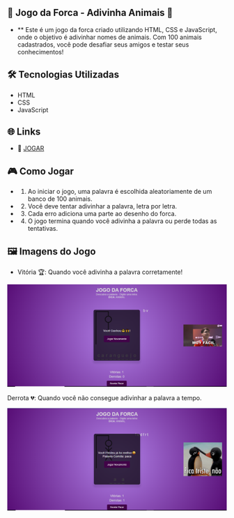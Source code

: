 ## 🐍 Jogo da Forca - Adivinha Animais 🐾

- ** Este é um jogo da forca criado utilizando HTML, CSS e JavaScript, onde o objetivo é adivinhar nomes de animais. Com 100 animais cadastrados, você pode desafiar seus amigos e testar seus conhecimentos!

## 🛠️ Tecnologias Utilizadas

-  HTML
-  CSS
-  JavaScript

 ## 🌐 Links 

-  🔗 [JOGAR](https://yleonardo99.github.io/Jogo-da-Forca/)
  
## 🎮 Como Jogar

-  1. Ao iniciar o jogo, uma palavra é escolhida aleatoriamente de um banco de 100 animais.
-  2. Você deve tentar adivinhar a palavra, letra por letra.
-  3. Cada erro adiciona uma parte ao desenho do forca.
-  4. O jogo termina quando você adivinha a palavra ou perde todas as tentativas.

## 🖼️ Imagens do Jogo

- Vitória 🏆: Quando você adivinha a palavra corretamente!

![Vitória](https://github.com/yLeonardo99/Jogo-da-Forca/blob/main/Complements/Imagens/vitoria.png)

Derrota 💔: Quando você não consegue adivinhar a palavra a tempo.

![Derrota](https://github.com/yLeonardo99/Jogo-da-Forca/blob/main/Complements/Imagens/perdeu.png)
